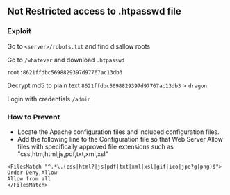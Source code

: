 ## Not Restricted access to .htpasswd file

### Exploit 

Go to `<server>/robots.txt` and find disallow roots

Go to `/whatever` and download `.htpasswd`
```apacheconfig
root:8621ffdbc5698829397d97767ac13db3
```
Decrypt md5 to plain text `8621ffdbc5698829397d97767ac13db3` > `dragon`

Login with credentials `/admin`

### How to Prevent
* Locate the Apache configuration files and included configuration files.
* Add the following line to the Configuration file so that Web Server Allow files with specifically approved file extensions such as "css,htm,html,js,pdf,txt,xml,xsl"
```apacheconfig
<FilesMatch "^.*\.(css|html?|js|pdf|txt|xml|xsl|gif|ico|jpe?g|png)$">
Order Deny,Allow
Allow from all
</FilesMatch>
```
